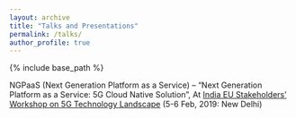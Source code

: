 ```yaml
---
layout: archive
title: "Talks and Presentations"
permalink: /talks/
author_profile: true
---
```


{% include base_path %}

NGPaaS (Next Generation Platform as a Service) – “Next Generation Platform as a Service: 5G Cloud Native Solution”, At [India EU Stakeholders’ Workshop on 5G Technology Landscape](https://tsdsi.in/event/india-eu-stakeholders-workshop-on-5g-technology-landscape/) (5-6 Feb, 2019: New Delhi)
